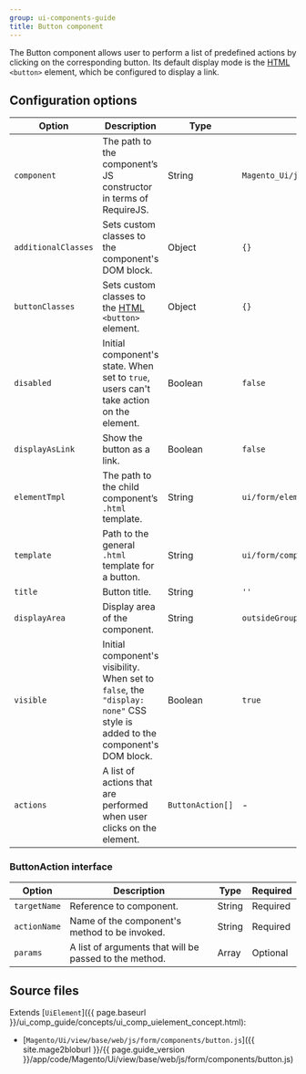 ```yaml
---
group: ui-components-guide
title: Button component
---
```


The Button component allows user to perform a list of predefined actions by clicking on the corresponding button. Its default display mode is the [HTML](https://glossary.magento.com/html) `<button>` element, which be configured to display a link.

## Configuration options

| Option | Description | Type | Default |
| --- | --- | --- | --- |
| `component` | The path to the component’s JS constructor in terms of RequireJS. | String | `Magento_Ui/js/form/components/button` |
| `additionalClasses` | Sets custom classes to the component's DOM block. | Object | `{}` |
| `buttonClasses` | Sets custom classes to the [HTML](https://glossary.magento.com/html) `<button>` element. | Object | `{}` |
| `disabled` | Initial component's state. When set to `true`, users can't take action on the element. | Boolean | `false` |
| `displayAsLink` | Show the button as a link. | Boolean | `false` |
| `elementTmpl` | The path to the child component’s `.html` template. | String | `ui/form/element/button` |
| `template` | Path to the general `.html` template for a button. | String | `ui/form/components/button/simple` |
| `title` | Button title. | String | `''` |
| `displayArea` | Display area of the component. | String | `outsideGroup` |
| `visible` | Initial component's visibility. When set to `false`, the `"display: none"` CSS style is added to the component's DOM block. | Boolean | `true` |
| `actions` | A list of actions that are performed when user clicks on the element. | `ButtonAction[]` | - |

### ButtonAction interface

Option | Description | Type | Required |
--- | --- | --- | --- |
`targetName` | Reference to component. | String | Required | 
`actionName` | Name of the component's method to be invoked. | String | Required |
`params` | A list of arguments that will be passed to the method. | Array | Optional |

## Source files

Extends [`UiElement`]({{ page.baseurl }}/ui_comp_guide/concepts/ui_comp_uielement_concept.html):

- [`Magento/Ui/view/base/web/js/form/components/button.js`]({{ site.mage2bloburl }}/{{ page.guide_version }}/app/code/Magento/Ui/view/base/web/js/form/components/button.js)

